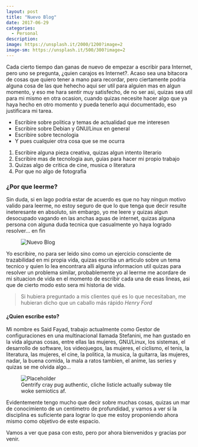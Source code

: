 ```yaml
---
layout: post
title: "Nuevo Blog"
date: 2017-06-29
categories:
  - Personal
description: 
image: https://unsplash.it/2000/1200?image=2
image-sm: https://unsplash.it/500/300?image=2
---
```

Cada cierto tiempo dan ganas de nuevo de empezar a escribir para Internet, pero uno se pregunta, ¿quien carajos es Internet?. Acaso sea una bitacora de cosas que quiero tener a mano para recordar, pero ciertamente podria alguna cosa de las que hehecho aqui ser util para alguien mas en algun momento, y eso me hara sentir muy satisfecho, de no ser asi, quizas sea util para mi mismo en otra ocasion, cuando quizas necesite hacer algo que ya haya hecho en otro momento y pueda tenerlo aqui documentado, eso justificara mi tarea.

<ul>
  <li>Escribire sobre politica y temas de actualidad que me interesen</li>
  <li>Escribire sobre Debian y GNU/Linux en general</li>
  <li>Escribire sobre tecnologia</li>
  <li>Y pues cualquier otra cosa que se me ocurra</li>
</ul>

<ol>
  <li>Escribire alguna pieza creativa, quizas algun intento literario</li>
  <li>Escribire mas de tecnologia aun, guias para hacer mi propio trabajo</li>
  <li>Quizas algo de critica de cine, musica o literatura</li>
  <li>Por que no algo de fotografia</li>
</ol>

<h3>¿Por que leerme?</h3>
Sin duda, si en lago podria estar de acuerdo es que no hay ningun motivo valido para leerme, no estoy seguro de que lo que tenga que decir resulte ineteresante en absoluto, sin embargo, yo me leere y quizas algun desocupado vagando en las anchas aguas de internet, quizas alguna persona con alguna duda tecnica que casualmente yo haya logrado resolver... en fin
<figure>
  <img src="https://unsplash.it/2000/1200?image=2" alt="Nuevo Blog"/>
</figure>

Yo escribire, no para ser leido sino como un ejercicio consciente de trazabilidad en mi propia vida, quizas escriba un articulo sobre un tema tecnico y quien lo lea encontrara alli alguna informacion util quizas para resolver un problema similar, probablemente yo al leerme me acordare de mi situacion de vida en el momento de escribir cada una de esas lineas, asi que de cierto modo esto sera mi historia de vida.

<blockquote>
  Si hubiera preguntado a mis clientes qué es lo que necesitaban, me hubieran dicho que un caballo más rápido
  <cite>Henry Ford</cite>
</blockquote>

<h4>¿Quien escribe esto?</h4>
Mi nombre es Said Fayad, trabajo actualmente como Gestor de configuraciones en una multinacional llamada Stefanini, me han gustado en la vida algunas cosas, entre ellas las mujeres, GNU/Linux, los sistemas, el desarrollo de software, los videojuegos, las mujeres, el ciclismo, el tenis, la literatura, las mujeres, el cine, la politica, la musica, la guitarra, las mujeres, nadar, la buena comida, la mala a ratos tambien, el anime, las series y quizas se me olvida algo...
<figure>
  <img src="https://unsplash.it/2000/1200?image=2" alt="Placeholder"/>
  <figcaption>Gentrify cray pug authentic, cliche listicle actually subway tile woke semiotics af.</figcaption>
</figure>

Evidentemente tengo mucho que decir sobre muchas cosas, quizas un mar de conocimiento de un centimetro de profundidad, y vamos a ver si la disciplina es suficiente para lograr lo que me estoy proponiendo ahora mismo como objetivo de este espacio.

Vamos a ver que pasa con esto, pero por ahora bienvenidos y gracias por venir.
